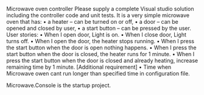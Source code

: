 Microwave oven controller
Please supply a complete Visual studio solution including the controller code and unit tests.
It is a very simple microwave oven that has:
• a heater – can be turned on or off,
• a door – can be opened and closed by user,
• a start button – can be pressed by the user.
User stories:
• When I open door, Light is on.
• When I close door, Light turns off.
• When I open the door, the heater stops running.
• When I press the start button when the door is open nothing happens.
• When I press the start button when the door is closed, the heater runs for 1 minute.
• When I press the start button when the door is closed and already heating, increase remaining
time by 1 minute.
[Additional requirement]
• Time when Microwave owen cant run longer than specified time in configuration file.

Microwave.Console is the startup project.
